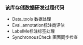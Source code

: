 ### 该库存储数据研发过程代码

- Data_tools 数据处理
- Eval_annotation标注商评估
- LabelMe标注标签处理
- SynchronousCheck 画面同步检查